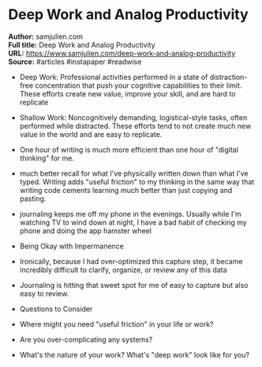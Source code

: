 # Deep Work and Analog Productivity

**Author:** samjulien.com  
**Full title:** Deep Work and Analog Productivity  
**URL:** https://www.samjulien.com/deep-work-and-analog-productivity  
**Source:** #articles #instapaper #readwise

- Deep Work: Professional activities performed in a state of distraction-free concentration that push your cognitive capabilities to their limit. These efforts create new value, improve your skill, and are hard to replicate 
   
- Shallow Work: Noncognitively demanding, logistical-style tasks, often performed while distracted. These efforts tend to not create much new value in the world and are easy to replicate. 
   
- One hour of writing is much more efficient than one hour of "digital thinking" for me. 
   
- much better recall for what I've physically written down than what I've typed. Writing adds "useful friction" to my thinking in the same way that writing code cements learning much better than just copying and pasting. 
   
- journaling keeps me off my phone in the evenings. Usually while I'm watching TV to wind down at night, I have a bad habit of checking my phone and doing the app hamster wheel 
   
- Being Okay with Impermanence 
   
- Ironically, because I had over-optimized this capture step, it became incredibly difficult to clarify, organize, or review any of this data 
   
- Journaling is hitting that sweet spot for me of easy to capture but also easy to review. 
   
- Questions to Consider 
   
- Where might you need "useful friction" in your life or work? 
   
- Are you over-complicating any systems? 
   
- What's the nature of your work? What's "deep work" look like for you? 
   
